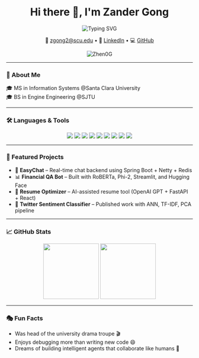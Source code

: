 <h1 align="center">Hi there 👋, I'm Zander Gong</h1>

<p align="center">
  <img src="https://readme-typing-svg.demolab.com?font=Fira+Code&size=24&pause=1000&color=000000&center=true&vCenter=true&width=500&lines=Machine+Learning+Engineer;LLMs+%7C+Python+%7C+Full-stack+Dev;OpenAI+%7C+Hugging+Face+%7C+Spring+Boot" alt="Typing SVG" />
</p>

<p align="center">
  📧 <a href="mailto:zgong2@scu.edu">zgong2@scu.edu</a> • 
  🔗 <a href="https://linkedin.com/in/zhengong-scu">LinkedIn</a> • 
  💻 <a href="https://github.com/Zhen0G">GitHub</a>
</p>

<p align="center">
  <img src="https://komarev.com/ghpvc/?username=Zhen0G&label=Profile+Views&color=blue&style=flat" alt="Zhen0G" />
</p>

---

### 🧠 About Me

🎓 MS in Information Systems @Santa Clara University  
🎓 BS in Engine Engineering @SJTU

---

### 🛠️ Languages & Tools

<p align="center">
  <img src="https://img.shields.io/badge/-Python-3776AB?style=for-the-badge&logo=python&logoColor=white"/>
  <img src="https://img.shields.io/badge/-TensorFlow-FF6F00?style=for-the-badge&logo=tensorflow&logoColor=white"/>
  <img src="https://img.shields.io/badge/-PyTorch-EE4C2C?style=for-the-badge&logo=pytorch&logoColor=white"/>
  <img src="https://img.shields.io/badge/-HuggingFace-FCC624?style=for-the-badge&logo=huggingface&logoColor=black"/>
  <img src="https://img.shields.io/badge/-FastAPI-009688?style=for-the-badge&logo=fastapi&logoColor=white"/>
  <img src="https://img.shields.io/badge/-SpringBoot-6DB33F?style=for-the-badge&logo=springboot&logoColor=white"/>
  <img src="https://img.shields.io/badge/-MongoDB-47A248?style=for-the-badge&logo=mongodb&logoColor=white"/>
  <img src="https://img.shields.io/badge/-MySQL-4479A1?style=for-the-badge&logo=mysql&logoColor=white"/>
  <img src="https://img.shields.io/badge/-Docker-2496ED?style=for-the-badge&logo=docker&logoColor=white"/>
</p>

---

### 💼 Featured Projects

- 💬 **EasyChat** – Real-time chat backend using Spring Boot + Netty + Redis  
- 📊 **Financial QA Bot** – Built with RoBERTa, Phi-2, Streamlit, and Hugging Face  
- 🧠 **Resume Optimizer** – AI-assisted resume tool (OpenAI GPT + FastAPI + React)  
- 🧪 **Twitter Sentiment Classifier** – Published work with ANN, TF-IDF, PCA pipeline  

---

### 📈 GitHub Stats

<p align="center">
  <img src="https://github-readme-stats.vercel.app/api?username=Zhen0G&show_icons=true&theme=default" height="150"/>
  <img src="https://github-readme-stats.vercel.app/api/top-langs/?username=Zhen0G&layout=compact&theme=default" height="150"/>
</p>

---

### 🎭 Fun Facts

- Was head of the university drama troupe 🎬  
- Enjoys debugging more than writing new code 😄  
- Dreams of building intelligent agents that collaborate like humans 🤖
